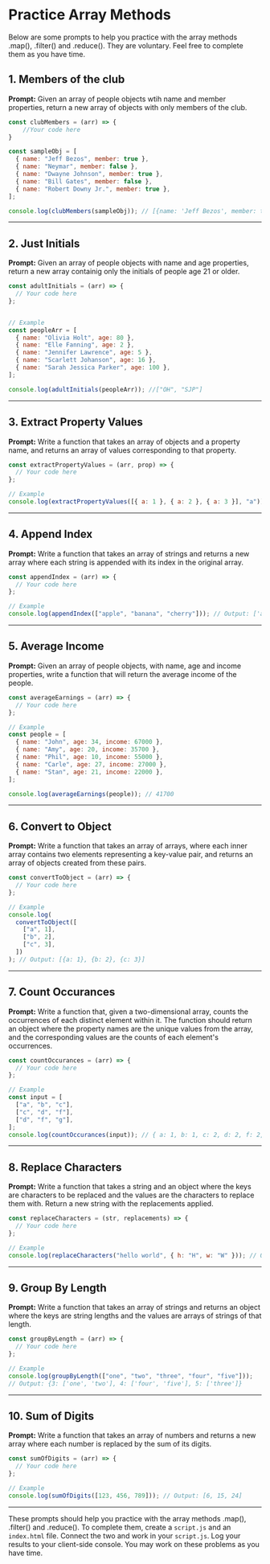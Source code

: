 # Practice Array Methods

Below are some prompts to help you practice with the array methods .map(), .filter() and .reduce(). They are voluntary. Feel free to complete them as you have time.

## 1. Members of the club

**Prompt:**
Given an array of people objects wtih name and member properties, return a new array of objects with only members of the club.

```javascript
const clubMembers = (arr) => {
    //Your code here
}

const sampleObj = [
  { name: "Jeff Bezos", member: true },
  { name: "Neymar", member: false },
  { name: "Dwayne Johnson", member: true },
  { name: "Bill Gates", member: false },
  { name: "Robert Downy Jr.", member: true },
];

console.log(clubMembers(sampleObj)); // [{name: 'Jeff Bezos', member: true}, {name: 'Dwayne Johnson', member: true}, {name: 'Robert Downy Jr.', member: true}];
```

---

## 2. Just Initials

**Prompt:**
Given an array of people objects with name and age properties, return a new array containig only the initials of people age 21 or older.

```javascript
const adultInitials = (arr) => {
  // Your code here
};


// Example
const peopleArr = [
  { name: "Olivia Holt", age: 80 },
  { name: "Elle Fanning", age: 2 },
  { name: "Jennifer Lawrence", age: 5 },
  { name: "Scarlett Johanson", age: 16 },
  { name: "Sarah Jessica Parker", age: 100 },
];

console.log(adultInitials(peopleArr)); //["OH", "SJP"]
```

---

## 3. Extract Property Values

**Prompt:**
Write a function that takes an array of objects and a property name, and returns an array of values corresponding to that property.

```javascript
const extractPropertyValues = (arr, prop) => {
  // Your code here
};

// Example
console.log(extractPropertyValues([{ a: 1 }, { a: 2 }, { a: 3 }], "a")); // Output: [1, 2, 3]
```

---

## 4. Append Index

**Prompt:**
Write a function that takes an array of strings and returns a new array where each string is appended with its index in the original array.

```javascript
const appendIndex = (arr) => {
  // Your code here
};

// Example
console.log(appendIndex(["apple", "banana", "cherry"])); // Output: ['apple0', 'banana1', 'cherry2']
```

---

## 5. Average Income

**Prompt:**
Given an array of people objects, with name, age and income properties, write a function that will return the average income of the people.

```javascript
const averageEarnings = (arr) => {
  // Your code here
};

// Example
const people = [
  { name: "John", age: 34, income: 67000 },
  { name: "Amy", age: 20, income: 35700 },
  { name: "Phil", age: 10, income: 55000 },
  { name: "Carle", age: 27, income: 27000 },
  { name: "Stan", age: 21, income: 22000 },
];

console.log(averageEarnings(people)); // 41700
```

---

## 6. Convert to Object

**Prompt:**
Write a function that takes an array of arrays, where each inner array contains two elements representing a key-value pair, and returns an array of objects created from these pairs.

```javascript
const convertToObject = (arr) => {
  // Your code here
};

// Example
console.log(
  convertToObject([
    ["a", 1],
    ["b", 2],
    ["c", 3],
  ])
); // Output: [{a: 1}, {b: 2}, {c: 3}]
```

---

## 7. Count Occurances

**Prompt:**
Write a function that, given a two-dimensional array, counts the occurrences of each distinct element within it. The function should return an object where the property names are the unique values from the array, and the corresponding values are the counts of each element's occurrences.

```javascript
const countOccurances = (arr) => {
  // Your code here
};

// Example
const input = [
  ["a", "b", "c"],
  ["c", "d", "f"],
  ["d", "f", "g"],
];
console.log(countOccurances(input)); // { a: 1, b: 1, c: 2, d: 2, f: 2, g: 1 }
```

---

## 8. Replace Characters

**Prompt:**
Write a function that takes a string and an object where the keys are characters to be replaced and the values are the characters to replace them with. Return a new string with the replacements applied.

```javascript
const replaceCharacters = (str, replacements) => {
  // Your code here
};

// Example
console.log(replaceCharacters("hello world", { h: "H", w: "W" })); // Output: 'Hello World'
```

---

## 9. Group By Length

**Prompt:**
Write a function that takes an array of strings and returns an object where the keys are string lengths and the values are arrays of strings of that length.

```javascript
const groupByLength = (arr) => {
  // Your code here
};

// Example
console.log(groupByLength(["one", "two", "three", "four", "five"]));
// Output: {3: ['one', 'two'], 4: ['four', 'five'], 5: ['three']}
```

---

## 10. Sum of Digits

**Prompt:**
Write a function that takes an array of numbers and returns a new array where each number is replaced by the sum of its digits.

```javascript
const sumOfDigits = (arr) => {
  // Your code here
};

// Example
console.log(sumOfDigits([123, 456, 789])); // Output: [6, 15, 24]
```

---

These prompts should help you practice with the array methods .map(), .filter() and .reduce(). To complete them, create a `script.js` and an `index.html` file. Connect the two and work in your `script.js`. Log your results to your client-side console. You may work on these problems as you have time.
